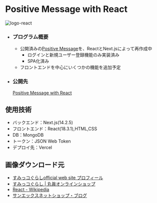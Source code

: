 # Positive Message with React
![logo-react](https://github.com/beginerKosukeT/positiveMessageWithReact/assets/144611948/b16001ba-d424-425b-b0f1-5f9aec164a44)

- ### プログラム概要
  - 公開済みの<a href="https://github.com/beginerKosukeT/positiveMessage">Positive Message</a>を、ReactとNext.jsによって再作成中
    - ログインと新規ユーザー登録機能のみ実装済み
    - SPA化済み
  - フロントエンドを中心にいくつかの機能を追加予定
- ### 公開先
  <a href="https://positive-message-with-react.vercel.app/user/login">Positive Message with React</a>

## 使用技術
- バックエンド：Next.js(14.2.5)
- フロントエンド：React(18.3.1),HTML,CSS
- DB：MongoDB
- トークン：JSON Web Token
- デプロイ先：Vercel

## 画像ダウンロード元
- <a href="https://www.san-x.co.jp/sumikko/profile/">すみっコぐらしofficial web site プロフィール</a>
- <a href="https://sunheart-shop.com/c/gr1/san-x/sumikkogurashi"> すみっコぐらし | 丸眞オンラインショップ</a>
- <a href="https://ja.wikipedia.org/wiki/React"> React - Wikipedia</a>
- <a href="https://www.san-x.co.jp/blog/netshop/2017/10/facebook-7.html">サンエックスネットショップ・ブログ</a>
